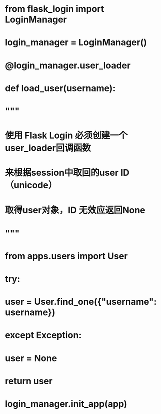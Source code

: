 # from flask_login import LoginManager
# login_manager = LoginManager()
# @login_manager.user_loader
# def load_user(username):
#     """
#         使用 Flask Login 必须创建一个user_loader回调函数
#         来根据session中取回的user ID（unicode）
#         取得user对象，ID 无效应返回None
#         """
#     from apps.users import User
#     try:
#         user = User.find_one({"username": username})
#     except Exception:
#         user = None
#     return user


# login_manager.init_app(app)

